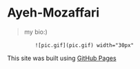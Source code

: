 # Ayeh-Mozaffari
> my bio:)



             ![pic.gif](pic.gif) width="30px"
This site was built using [GitHub Pages](https://pages.github.com/)
